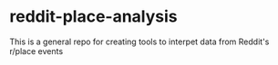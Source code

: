 # reddit-place-analysis
This is a general repo for creating tools to interpet data from Reddit's r/place events
